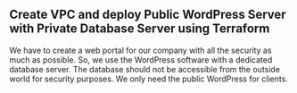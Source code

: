 ## Create VPC and deploy Public WordPress Server with Private Database Server using Terraform
We have to create a web portal for our company with all the security as much as possible. So, we use the WordPress software with a dedicated database server. The database should not be accessible from the outside world for security purposes. We only need the public WordPress for clients.
